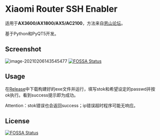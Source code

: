 # Xiaomi Router SSH Enabler

适用于**AX3600/AX1800/AX5/AC2100**，方法来自[恩山论坛](https://www.right.com.cn/forum/thread-4032490-1-1.html)。

基于Python和PyQT5开发。

## Screenshot

![image-20210206143545477](https://cdn.jsdelivr.net/gh/poormonitor/image@master/20210206/823b06c9be5d6c5b6e13f7cf91029548.png)
[![FOSSA Status](https://app.fossa.com/api/projects/git%2Bgithub.com%2Fpoormonitor%2Fmirouter-ssh.svg?type=shield)](https://app.fossa.com/projects/git%2Bgithub.com%2Fpoormonitor%2Fmirouter-ssh?ref=badge_shield)

## Usage

在[Release](https://github.com/poormonitor/mirouter-ssh/releases)中下载构建好的exe文件并运行，填写stok和希望设定的passwd并按ok执行。看到success提示即为成功。

Attention：stok错误也会返回success；ip错误超时程序可能无响应。



## License
[![FOSSA Status](https://app.fossa.com/api/projects/git%2Bgithub.com%2Fpoormonitor%2Fmirouter-ssh.svg?type=large)](https://app.fossa.com/projects/git%2Bgithub.com%2Fpoormonitor%2Fmirouter-ssh?ref=badge_large)